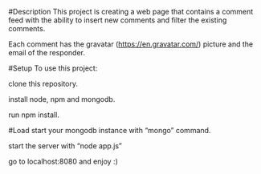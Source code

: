 #Description
This project is creating a web page that contains a comment feed with the ability to insert new comments and filter the existing comments.

Each comment has the gravatar (https://en.gravatar.com/) picture and the email of the responder. 

#Setup
To use this project:

clone this repository.

install node, npm and mongodb.

run npm install.

#Load
start your mongodb instance with “mongo” command.

start the server with “node app.js”


go to localhost:8080 and enjoy :)